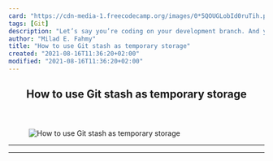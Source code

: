 ```yaml
---
card: "https://cdn-media-1.freecodecamp.org/images/0*5QOUGLobId0ruTih.png"
tags: [Git]
description: "Let’s say you’re coding on your development branch. And you g"
author: "Milad E. Fahmy"
title: "How to use Git stash as temporary storage"
created: "2021-08-16T11:36:20+02:00"
modified: "2021-08-16T11:36:20+02:00"
---
```

<div class="site-wrapper">
<main id="site-main" class="site-main outer">
<div class="inner">
<article class="post-full post tag-git tag-tech tag-technology tag-version-control tag-programming ">
<header class="post-full-header">
<h1 class="post-full-title">How to use Git stash as temporary storage</h1>
</header>
<figure class="post-full-image">
<picture>
<source media="(max-width: 700px)" sizes="1px" srcset="data:image/gif;base64,R0lGODlhAQABAIAAAAAAAP///yH5BAEAAAAALAAAAAABAAEAAAIBRAA7 1w">
<source media="(min-width: 701px)" sizes="(max-width: 800px) 400px,
(max-width: 1170px) 700px,
1400px" srcset="https://cdn-media-1.freecodecamp.org/images/0*5QOUGLobId0ruTih.png 300w,
https://cdn-media-1.freecodecamp.org/images/0*5QOUGLobId0ruTih.png 600w,
https://cdn-media-1.freecodecamp.org/images/0*5QOUGLobId0ruTih.png 1000w,
https://cdn-media-1.freecodecamp.org/images/0*5QOUGLobId0ruTih.png 2000w">
<img onerror="this.style.display='none'" src="https://cdn-media-1.freecodecamp.org/images/0*5QOUGLobId0ruTih.png" alt="How to use Git stash as temporary storage">
</picture>
</figure>
<section class="post-full-content">
<div class="post-content">
</div>
<hr>
<hr>
</section>
</article>
</div>
</main>
</div>
<!-- Google Tag Manager (noscript) -->
<!-- End Google Tag Manager (noscript) -->
